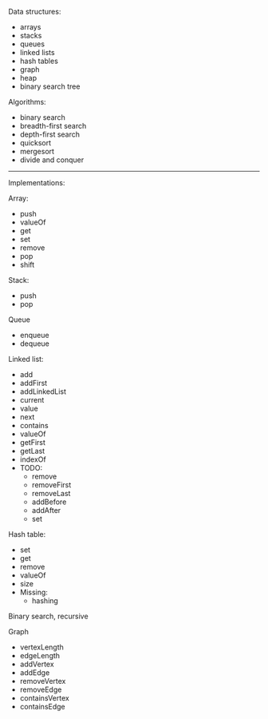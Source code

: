 Data structures:

- arrays
- stacks
- queues
- linked lists
- hash tables
- graph
- heap
- binary search tree

Algorithms:

- binary search
- breadth-first search
- depth-first search
- quicksort
- mergesort
- divide and conquer

---

Implementations:

Array:

- push
- valueOf
- get
- set
- remove
- pop
- shift

Stack:

- push
- pop

Queue

- enqueue
- dequeue

Linked list:

- add
- addFirst
- addLinkedList
- current
- value
- next
- contains
- valueOf
- getFirst
- getLast
- indexOf
- TODO:
  - remove
  - removeFirst
  - removeLast
  - addBefore
  - addAfter
  - set

Hash table:

- set
- get
- remove
- valueOf
- size
- Missing:
  - hashing

Binary search, recursive

Graph

- vertexLength
- edgeLength
- addVertex
- addEdge
- removeVertex
- removeEdge
- containsVertex
- containsEdge
